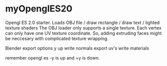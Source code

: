 # myOpenglES20
Opengl ES 2.0 starter. Loads OBJ file / draw rectangle / draw text / lighted texture shaders
The OBJ loader only supports a single texture. Each vertex can only have one UV texture coordinate. So, adding extruding faces might be neccesary with complicated texture wrapping.

Blender export options 
y up
write normals
export uv's
write materials

remember opengl es -y is up and +y is down.
